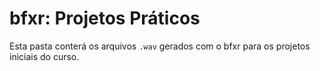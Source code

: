 # bfxr: Projetos Práticos

Esta pasta conterá os arquivos `.wav` gerados com o bfxr para os projetos iniciais do curso.
